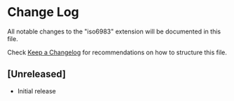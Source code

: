 # Change Log
All notable changes to the "iso6983" extension will be documented in this file.

Check [Keep a Changelog](http://keepachangelog.com/) for recommendations on how to structure this file.

## [Unreleased]
- Initial release
